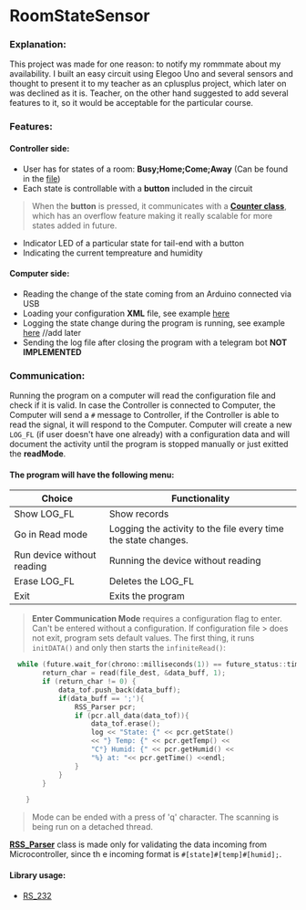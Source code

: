 # RoomStateSensor
### Explanation:
This project was made for one reason: to notify my rommmate about my availability. I built an easy circuit using Elegoo Uno and several sensors and  thought to present it to my teacher as an cplusplus project, which later on was declined as it is. Teacher, on the other hand suggested to add several features 
to it, so it would be acceptable for the particular course. 

### Features: 
#### Controller side: 
- User has for states of a room: **Busy;Home;Come;Away** (Can be found in the [file](RoomyState/lcd.cpp))
- Each state is controllable with a **button** included in the circuit
> When the **button** is pressed, it communicates with a [**Counter class**](RoomyState/Counter.h), which has an overflow feature making it really scalable for more 
states added in future. 
- Indicator LED of a particular state for tail-end with a button
- Indicating the current tempreature and humidity
#### Computer side:
- Reading the change of the state coming from an Arduino connected via USB
- Loading your configuration **XML** file, see example [here](RSS_Management/cmake-build-debug/config.xml) 
- Logging the state change during the program is running, see example [here](RSS_Management/cmake-build-debug/Log_File.txt) //add later 
- Sending the log file after closing the program with a telegram bot **NOT IMPLEMENTED**
### Communication:
Running the program on a computer will read the configuration file and check if it is valid. In case the Controller is connected to Computer, the Computer will send a `#` message to Controller, if the Controller is able to read the signal, it will respond to the Computer. Computer will create a new `LOG_FL` (if user doesn't have one already) with a configuration data and will document the activity until the program is stopped manually or just exitted the **readMode**. 
#### The program will have the following menu:
| Choice | Functionality |
| ------ | ------ |
| Show LOG_FL | Show records |
| Go in Read mode | Logging the activity to the file every time the state changes. |
| Run device without reading | Running the device without reading |
| Erase LOG_FL | Deletes the LOG_FL |
| Exit | Exits the program |


> **Enter Communication Mode** requires a configuration flag to enter. Can't be entered without a configuration. If configuration file > does not exit, program sets default values. The first thing, it runs `initDATA()` and only then starts the `infiniteRead()`: 
```cpp
  while (future.wait_for(chrono::milliseconds(1)) == future_status::timeout) {
        return_char = read(file_dest, &data_buff, 1);
        if (return_char != 0) {
            data_tof.push_back(data_buff);
            if(data_buff == ';'){
                RSS_Parser pcr;
                if (pcr.all_data(data_tof)){
                    data_tof.erase();
                    log << "State: {" << pcr.getState()
                    << "} Temp: {" << pcr.getTemp() <<
                    "C°} Humid: {" << pcr.getHumid() <<
                    "%} at: "<< pcr.getTime() <<endl;
                }
            }
        }

    }
```
> Mode can be ended with a press of 'q' character. The scanning is being run on a detached thread. 

[**RSS_Parser**](RSS_Management/src/RSS_Parser.cpp) class is made only for validating the data incoming from Microcontroller, since th e incoming format is `#[state]#[temp]#[humid];`. 


#### Library usage: 
- [RS_232](https://gitlab.com/Teuniz/RS-232/-/tree/master)
